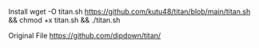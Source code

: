 Install
wget -O titan.sh https://github.com/kutu48/titan/blob/main/titan.sh && chmod +x titan.sh && ./titan.sh


Original File https://github.com/dipdown/titan/
